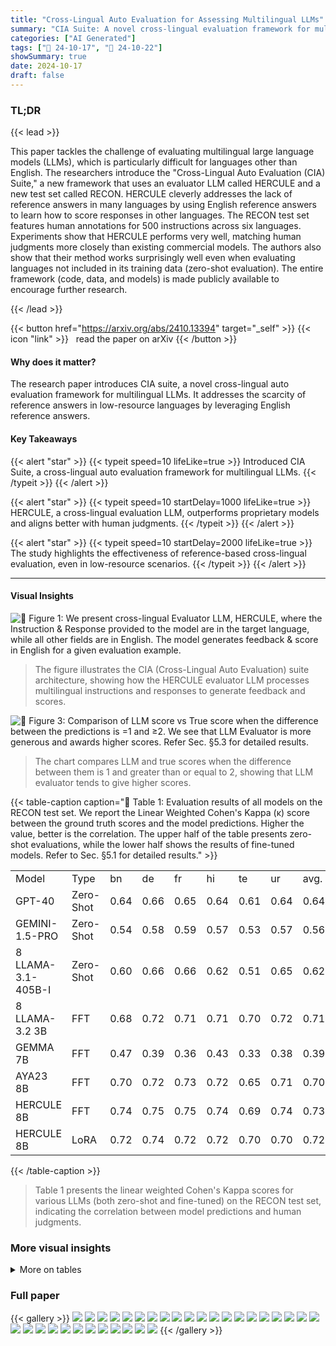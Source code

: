 ```yaml
---
title: "Cross-Lingual Auto Evaluation for Assessing Multilingual LLMs"
summary: "CIA Suite: A novel cross-lingual evaluation framework for multilingual LLMs using English reference answers, achieving human-level accuracy."
categories: ["AI Generated"]
tags: ["🔖 24-10-17", "🤗 24-10-22"]
showSummary: true
date: 2024-10-17
draft: false
---
```


### TL;DR


{{< lead >}}

This paper tackles the challenge of evaluating multilingual large language models (LLMs), which is particularly difficult for languages other than English.  The researchers introduce the "Cross-Lingual Auto Evaluation (CIA) Suite," a new framework that uses an evaluator LLM called HERCULE and a new test set called RECON.  HERCULE cleverly addresses the lack of reference answers in many languages by using English reference answers to learn how to score responses in other languages.  The RECON test set features human annotations for 500 instructions across six languages.  Experiments show that HERCULE performs very well, matching human judgments more closely than existing commercial models.  The authors also show that their method works surprisingly well even when evaluating languages not included in its training data (zero-shot evaluation). The entire framework (code, data, and models) is made publicly available to encourage further research.

{{< /lead >}}


{{< button href="https://arxiv.org/abs/2410.13394" target="_self" >}}
{{< icon "link" >}} &nbsp; read the paper on arXiv
{{< /button >}}

#### Why does it matter?
The research paper introduces CIA suite, a novel cross-lingual auto evaluation framework for multilingual LLMs.  It addresses the scarcity of reference answers in low-resource languages by leveraging English reference answers.
#### Key Takeaways

{{< alert "star" >}}
{{< typeit speed=10 lifeLike=true >}} Introduced CIA Suite, a cross-lingual auto evaluation framework for multilingual LLMs. {{< /typeit >}}
{{< /alert >}}

{{< alert "star" >}}
{{< typeit speed=10 startDelay=1000 lifeLike=true >}} HERCULE, a cross-lingual evaluation LLM, outperforms proprietary models and aligns better with human judgments. {{< /typeit >}}
{{< /alert >}}

{{< alert "star" >}}
{{< typeit speed=10 startDelay=2000 lifeLike=true >}} The study highlights the effectiveness of reference-based cross-lingual evaluation, even in low-resource scenarios. {{< /typeit >}}
{{< /alert >}}

------
#### Visual Insights



![](figures/figures_1_0.png "🔼 Figure 1: We present cross-lingual Evaluator LLM, HERCULE, where the Instruction & Response provided to the model are in the target language, while all other fields are in English. The model generates feedback & score in English for a given evaluation example.")

> The figure illustrates the CIA (Cross-Lingual Auto Evaluation) suite architecture, showing how the HERCULE evaluator LLM processes multilingual instructions and responses to generate feedback and scores.





![](charts/charts_6_0.png "🔼 Figure 3: Comparison of LLM score vs True score when the difference between the predictions is =1 and ≥2. We see that LLM Evaluator is more generous and awards higher scores. Refer Sec. §5.3 for detailed results.")

> The chart compares LLM and true scores when the difference between them is 1 and greater than or equal to 2, showing that LLM evaluator tends to give higher scores.





{{< table-caption caption="🔽 Table 1: Evaluation results of all models on the RECON test set. We report the Linear Weighted Cohen's Kappa (κ) score between the ground truth scores and the model predictions. Higher the value, better is the correlation. The upper half of the table presents zero-shot evaluations, while the lower half shows the results of fine-tuned models. Refer to Sec. §5.1 for detailed results." >}}
<table id='0' style='font-size:16px'><tr><td>Model</td><td>Type</td><td>bn</td><td>de</td><td>fr</td><td>hi</td><td>te</td><td>ur</td><td>avg.</td></tr><tr><td>GPT-40</td><td>Zero-Shot</td><td>0.64</td><td>0.66</td><td>0.65</td><td>0.64</td><td>0.61</td><td>0.64</td><td>0.64</td></tr><tr><td>GEMINI-1.5-PRO</td><td>Zero-Shot</td><td>0.54</td><td>0.58</td><td>0.59</td><td>0.57</td><td>0.53</td><td>0.57</td><td>0.56</td></tr><tr><td>8 LLAMA-3.1-405B-I</td><td>Zero-Shot</td><td>0.60</td><td>0.66</td><td>0.66</td><td>0.62</td><td>0.51</td><td>0.65</td><td>0.62</td></tr><tr><td>8 LLAMA-3.2 3B</td><td>FFT</td><td>0.68</td><td>0.72</td><td>0.71</td><td>0.71</td><td>0.70</td><td>0.72</td><td>0.71</td></tr><tr><td>GEMMA 7B</td><td>FFT</td><td>0.47</td><td>0.39</td><td>0.36</td><td>0.43</td><td>0.33</td><td>0.38</td><td>0.39</td></tr><tr><td> AYA23 8B</td><td>FFT</td><td>0.70</td><td>0.72</td><td>0.73</td><td>0.72</td><td>0.65</td><td>0.71</td><td>0.70</td></tr><tr><td>HERCULE 8B</td><td>FFT</td><td>0.74</td><td>0.75</td><td>0.75</td><td>0.74</td><td>0.69</td><td>0.74</td><td>0.73</td></tr><tr><td>HERCULE 8B</td><td>LoRA</td><td>0.72</td><td>0.74</td><td>0.72</td><td>0.72</td><td>0.70</td><td>0.70</td><td>0.72</td></tr></table>{{< /table-caption >}}

> Table 1 presents the  linear weighted Cohen's Kappa scores for various LLMs (both zero-shot and fine-tuned) on the RECON test set, indicating the correlation between model predictions and human judgments.



### More visual insights




<details>
<summary>More on tables
</summary>


{{< table-caption caption="🔽 Table 2: Pearson correlation (ρ) between human annotator scores and Evaluator LLM scores on a sample of 100 prompt-response pairs. A higher value indicates stronger alignment with human judgments. See Sec. §5.2 for detailed results." >}}
<table id='2' style='font-size:16px'><tr><td>Model</td><td>bn</td><td>hi</td><td>te</td><td>ur</td></tr><tr><td>GPT-40</td><td>0.37</td><td>0.61</td><td>0.62</td><td>0.67</td></tr><tr><td>GEMINI-PRO</td><td>0.31</td><td>0.51</td><td>0.61</td><td>0.62</td></tr><tr><td>8 LLAMA 405B-I</td><td>0.38</td><td>0.59</td><td>0.67</td><td>0.72</td></tr><tr><td>HERCULE 8B</td><td>0.42</td><td>0.53</td><td>0.74</td><td>0.78</td></tr><tr><td>IAA</td><td>0.38</td><td>0.38</td><td>0.44</td><td>0.46</td></tr></table>{{< /table-caption >}}

> Table 2 presents the Pearson correlation between human annotator scores and Evaluator LLM scores, indicating the level of agreement between human and LLM evaluations.


{{< table-caption caption="🔽 Table 1: Evaluation results of all models on the RECON test set. We report the Linear Weighted Cohen's Kappa (κ) score between the ground truth scores and the model predictions. Higher the value, better is the correlation. The upper half of the table presents zero-shot evaluations, while the lower half shows the results of fine-tuned models. Refer to Sec. §5.1 for detailed results." >}}
<table id='0' style='font-size:16px'><tr><td></td><td>bn</td><td>de</td><td>fr</td><td>hi</td><td>te</td><td>ur</td><td>Avg.</td></tr><tr><td></td><td>0.64</td><td>0.66</td><td>0.65</td><td>0.64</td><td>0.61</td><td>0.64</td><td>0.64</td></tr><tr><td></td><td>0.61</td><td>0.69</td><td>0.71</td><td>0.08</td><td>0.50</td><td>0.39</td><td>0.50</td></tr><tr><td>bn</td><td>0.74</td><td>0.76</td><td>0.74</td><td>0.74</td><td>0.57</td><td>0.72</td><td>0.71</td></tr><tr><td>de</td><td>0.64</td><td>0.75</td><td>0.72</td><td>0.70</td><td>0.62</td><td>0.69</td><td>0.69</td></tr><tr><td>fr</td><td>0.62</td><td>0.75</td><td>0.75</td><td>0.69</td><td>0.60</td><td>0.68</td><td>0.68</td></tr><tr><td>hi</td><td>0.62</td><td>0.76</td><td>0.77</td><td>0.74</td><td>0.56</td><td>0.69</td><td>0.69</td></tr><tr><td>te</td><td>0.65</td><td>0.71</td><td>0.72</td><td>0.72</td><td>0.69</td><td>0.72</td><td>0.70</td></tr><tr><td>ur</td><td>0.64</td><td>0.76</td><td>0.77</td><td>0.73</td><td>0.59</td><td>0.74</td><td>0.70</td></tr><tr><td></td><td>0.74</td><td>0.75</td><td>0.75</td><td>0.74</td><td>0.69</td><td>0.74</td><td>0.73</td></tr></table>{{< /table-caption >}}

> Table 1 presents the linear weighted Cohen's Kappa scores evaluating the agreement between ground truth scores and model predictions for various models on the RECON test set, differentiating between zero-shot and fine-tuned model evaluations.


{{< table-caption caption="🔽 Table 1: Evaluation results of all models on the RECON test set. We report the Linear Weighted Cohen's Kappa (κ) score between the ground truth scores and the model predictions. Higher the value, better is the correlation. The upper half of the table presents zero-shot evaluations, while the lower half shows the results of fine-tuned models. Refer to Sec. §5.1 for detailed results." >}}
<table id='9' style='font-size:16px'><tr><td>Model</td><td>bn</td><td>hi</td><td>te</td><td>avg.</td></tr><tr><td>GEMMA-2B</td><td>0.64</td><td>0.62</td><td>0.60</td><td>0.62</td></tr><tr><td>S S ARVAM-2B</td><td>0.58</td><td>0.56</td><td>0.58</td><td>0.57</td></tr><tr><td>GEMMA-2B-IT</td><td>0.64</td><td>0.67</td><td>0.61</td><td>0.64</td></tr><tr><td>8 LLAMA 3.2 3B</td><td>0.68</td><td>0.71</td><td>0.70</td><td>0.70</td></tr></table>{{< /table-caption >}}

> Table 1 shows the performance of different LLMs (both zero-shot and fine-tuned) on the RECON benchmark, measured by the Linear Weighted Cohen's Kappa score.


{{< table-caption caption="🔽 Table 1: Evaluation results of all models on the RECON test set. We report the Linear Weighted Cohen's Kappa (κ) score between the ground truth scores and the model predictions. Higher the value, better is the correlation. The upper half of the table presents zero-shot evaluations, while the lower half shows the results of fine-tuned models. Refer to Sec. §5.1 for detailed results." >}}
<table id='0' style='font-size:16px'><tr><td>Model</td><td>bn</td><td>de</td><td>fr</td><td>hi</td><td>te</td><td>ur</td><td>avg.</td></tr><tr><td>Single</td><td>0.74</td><td>0.75</td><td>0.75</td><td>0.74</td><td>0.69</td><td>0.74</td><td>0.73</td></tr><tr><td>Joint</td><td>0.70</td><td>0.70</td><td>0.70</td><td>0.69</td><td>0.68</td><td>0.67</td><td>0.69</td></tr><tr><td>Linear</td><td>0.71</td><td>0.75</td><td>0.77</td><td>0.73</td><td>0.64</td><td>0.73</td><td>0.72</td></tr><tr><td>TIES</td><td>0.68</td><td>0.74</td><td>0.77</td><td>0.76</td><td>0.64</td><td>0.72</td><td>0.72</td></tr></table>{{< /table-caption >}}

> Table 1 shows the Linear Weighted Cohen's Kappa scores of various LLMs on the RECON benchmark, comparing zero-shot and fine-tuned models.


{{< table-caption caption="🔽 Table 1: Evaluation results of all models on the RECON test set. We report the Linear Weighted Cohen's Kappa (κ) score between the ground truth scores and the model predictions. Higher the value, better is the correlation. The upper half of the table presents zero-shot evaluations, while the lower half shows the results of fine-tuned models. Refer to Sec. §5.1 for detailed results." >}}
<br><table id='14' style='font-size:14px'><tr><td></td><td colspan="2"></td><td colspan="2"></td><td colspan="2">8</td><td colspan="2"></td></tr><tr><td></td><td>T</td><td>Ps</td><td>T</td><td>Ps</td><td>T</td><td>Ps</td><td>T</td><td>Ps</td></tr><tr><td>bn</td><td>0.28</td><td>0.35</td><td>0.22</td><td>0.28</td><td>0.33</td><td>0.40</td><td>0.35</td><td>0.43</td></tr><tr><td>hi</td><td>0.43</td><td>0.52</td><td>0.38</td><td>0.47</td><td>0.40</td><td>0.48</td><td>0.36</td><td>0.43</td></tr><tr><td>te</td><td>0.50</td><td>0.62</td><td>0.51</td><td>0.63</td><td>0.57</td><td>0.67</td><td>0.61</td><td>0.75</td></tr><tr><td>ur</td><td>0.54</td><td>0.66</td><td>0.53</td><td>0.64</td><td>0.57</td><td>0.70</td><td>0.65</td><td>0.77</td></tr></table>{{< /table-caption >}}

> Table 1 presents the performance of various LLMs (both zero-shot and fine-tuned) on the RECON benchmark, measured by the linear weighted Cohen's Kappa score.


{{< table-caption caption="🔽 Table 1: Evaluation results of all models on the RECON test set. We report the Linear Weighted Cohen's Kappa (κ) score between the ground truth scores and the model predictions. Higher the value, better is the correlation. The upper half of the table presents zero-shot evaluations, while the lower half shows the results of fine-tuned models. Refer to Sec. §5.1 for detailed results." >}}
<table id='2' style='font-size:14px'><tr><td>Reference</td><td>Model Prediction - Translated</td></tr><tr><td>Anna - Ben - Carl - Dave - Eve - Frank</td><td>Anna - Ben - Frank - Dave - Eve - Carl</td></tr></table>{{< /table-caption >}}

> Table 1 presents the Cohen's Kappa scores evaluating the correlation between ground truth scores and model predictions for various models on the RECON test set, categorized by zero-shot and fine-tuned settings.


{{< table-caption caption="🔽 Table 1: Evaluation results of all models on the RECON test set. We report the Linear Weighted Cohen's Kappa (κ) score between the ground truth scores and the model predictions. Higher the value, better is the correlation. The upper half of the table presents zero-shot evaluations, while the lower half shows the results of fine-tuned models. Refer to Sec. §5.1 for detailed results." >}}
<table id='2' style='font-size:14px'><tr><td>Reference</td><td>Model Prediction</td></tr><tr><td>Anna - Ben - Carl - Dave - Eve - Frank</td><td>Anna - Ben - Frank - Dave - Eve - Carl</td></tr></table>{{< /table-caption >}}

> Table 1 presents the performance of various LLMs, both zero-shot and fine-tuned, on the RECON test set using a linear weighted Cohen's Kappa score.


{{< table-caption caption="🔽 Table 1: Evaluation results of all models on the RECON test set. We report the Linear Weighted Cohen's Kappa (κ) score between the ground truth scores and the model predictions. Higher the value, better is the correlation. The upper half of the table presents zero-shot evaluations, while the lower half shows the results of fine-tuned models. Refer to Sec. §5.1 for detailed results." >}}
<table id='2' style='font-size:14px'><tr><td>Reference</td><td>Model Prediction - Translated</td></tr><tr><td>Anna - Ben - Carl - Dave - Eve - Frank</td><td>Anna - Ben - Frank - Dave - Eve - Carl</td></tr></table>{{< /table-caption >}}

> Table 1 presents the linear weighted Cohen's Kappa scores of various LLMs on the RECON test set, comparing zero-shot and fine-tuned model performances.


</details>


### Full paper

{{< gallery >}}
<img src="paper_images/1.png" class="grid-w50 md:grid-w33 xl:grid-w25" />
<img src="paper_images/2.png" class="grid-w50 md:grid-w33 xl:grid-w25" />
<img src="paper_images/3.png" class="grid-w50 md:grid-w33 xl:grid-w25" />
<img src="paper_images/4.png" class="grid-w50 md:grid-w33 xl:grid-w25" />
<img src="paper_images/5.png" class="grid-w50 md:grid-w33 xl:grid-w25" />
<img src="paper_images/6.png" class="grid-w50 md:grid-w33 xl:grid-w25" />
<img src="paper_images/7.png" class="grid-w50 md:grid-w33 xl:grid-w25" />
<img src="paper_images/8.png" class="grid-w50 md:grid-w33 xl:grid-w25" />
<img src="paper_images/9.png" class="grid-w50 md:grid-w33 xl:grid-w25" />
<img src="paper_images/10.png" class="grid-w50 md:grid-w33 xl:grid-w25" />
<img src="paper_images/11.png" class="grid-w50 md:grid-w33 xl:grid-w25" />
<img src="paper_images/12.png" class="grid-w50 md:grid-w33 xl:grid-w25" />
<img src="paper_images/13.png" class="grid-w50 md:grid-w33 xl:grid-w25" />
<img src="paper_images/14.png" class="grid-w50 md:grid-w33 xl:grid-w25" />
<img src="paper_images/15.png" class="grid-w50 md:grid-w33 xl:grid-w25" />
<img src="paper_images/16.png" class="grid-w50 md:grid-w33 xl:grid-w25" />
<img src="paper_images/17.png" class="grid-w50 md:grid-w33 xl:grid-w25" />
<img src="paper_images/18.png" class="grid-w50 md:grid-w33 xl:grid-w25" />
<img src="paper_images/19.png" class="grid-w50 md:grid-w33 xl:grid-w25" />
<img src="paper_images/20.png" class="grid-w50 md:grid-w33 xl:grid-w25" />
<img src="paper_images/21.png" class="grid-w50 md:grid-w33 xl:grid-w25" />
<img src="paper_images/22.png" class="grid-w50 md:grid-w33 xl:grid-w25" />
<img src="paper_images/23.png" class="grid-w50 md:grid-w33 xl:grid-w25" />
<img src="paper_images/24.png" class="grid-w50 md:grid-w33 xl:grid-w25" />
<img src="paper_images/25.png" class="grid-w50 md:grid-w33 xl:grid-w25" />
<img src="paper_images/26.png" class="grid-w50 md:grid-w33 xl:grid-w25" />
<img src="paper_images/27.png" class="grid-w50 md:grid-w33 xl:grid-w25" />
<img src="paper_images/28.png" class="grid-w50 md:grid-w33 xl:grid-w25" />
<img src="paper_images/29.png" class="grid-w50 md:grid-w33 xl:grid-w25" />
<img src="paper_images/30.png" class="grid-w50 md:grid-w33 xl:grid-w25" />
<img src="paper_images/31.png" class="grid-w50 md:grid-w33 xl:grid-w25" />
<img src="paper_images/32.png" class="grid-w50 md:grid-w33 xl:grid-w25" />
{{< /gallery >}}
